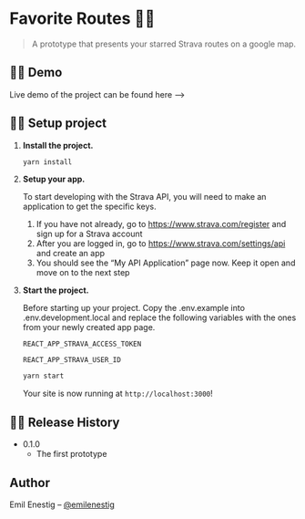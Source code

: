 # Favorite Routes 🏃‍♂️

> A prototype that presents your starred Strava routes on a google map.

## 🧘‍♂️ Demo

Live demo of the project can be found here —>

## 🏋️‍♀️ Setup project

1.  **Install the project.**

    ```sh
    yarn install
    ```

2.  **Setup your app.**

    To start developing with the Strava API, you will need to make an application to get the specific keys.

    1. If you have not already, go to https://www.strava.com/register and sign up for a Strava account
    2. After you are logged in, go to https://www.strava.com/settings/api and create an app
    3. You should see the “My API Application” page now. Keep it open and move on to the next step

3.  **Start the project.**

    Before starting up your project. Copy the .env.example into .env.development.local and replace the following variables with the ones from your newly created app page.

    `REACT_APP_STRAVA_ACCESS_TOKEN`

    `REACT_APP_STRAVA_USER_ID`

    ```sh
    yarn start
    ```

    Your site is now running at `http://localhost:3000`!

## 🤸‍♀️ Release History

- 0.1.0
  - The first prototype

## Author

Emil Enestig – [@emilenestig](https://twitter.com/emilenestig)
